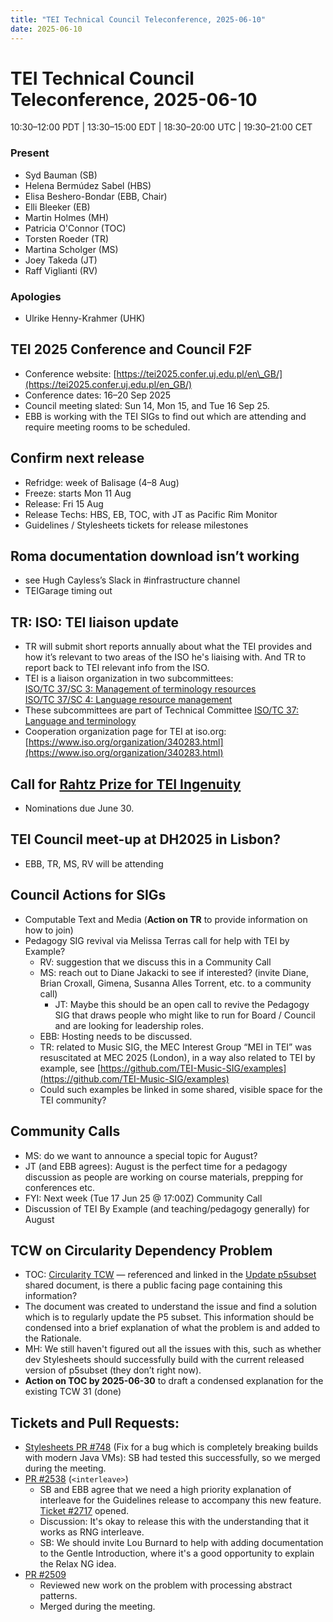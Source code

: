```yaml
---
title: "TEI Technical Council Teleconference, 2025-06-10"
date: 2025-06-10
---
```


# TEI Technical Council Teleconference, 2025-06-10

10:30–12:00 PDT | 13:30–15:00 EDT | 18:30–20:00 UTC | 19:30–21:00 CET

### Present

* Syd Bauman (SB)  
* Helena Bermúdez Sabel (HBS)   
* Elisa Beshero-Bondar (EBB, Chair)  
* Elli Bleeker (EB)  
* Martin Holmes (MH)  
* Patricia O'Connor (TOC)   
* Torsten Roeder (TR)  
* Martina Scholger (MS)  
* Joey Takeda (JT)  
* Raff Viglianti (RV) 

### Apologies

* Ulrike Henny-Krahmer (UHK)

## TEI 2025 Conference and Council F2F

  * Conference website: [https://tei2025.confer.uj.edu.pl/en\_GB/](https://tei2025.confer.uj.edu.pl/en_GB/)   
  * Conference dates: 16–20 Sep 2025   
  * Council meeting slated: Sun 14, Mon 15, and Tue 16 Sep 25\.  
  * EBB is working with the TEI SIGs to find out which are attending and require meeting rooms to be scheduled.  

## Confirm next release  
 
  * Refridge: week of Balisage (4–8 Aug)  
  * Freeze: starts Mon 11 Aug  
  * Release: Fri 15 Aug  
  * Release Techs: HBS, EB, TOC, with JT as Pacific Rim Monitor  
  * Guidelines / Stylesheets tickets for release milestones  

## Roma documentation download isn’t working
  * see Hugh Cayless’s Slack in \#infrastructure channel 
  * TEIGarage timing out 
 
## TR: ISO: TEI liaison update  

  * TR will submit short reports annually about what the TEI provides and how it’s relevant to two areas of the ISO he's liaising with. And TR to report back to TEI relevant info from the ISO.  
  * TEI is a liaison organization in two subcommittees:  
    [ISO/TC 37/SC 3: Management of terminology resources](https://www.iso.org/committee/48136.html)  
    [ISO/TC 37/SC 4: Language resource management](https://www.iso.org/committee/297592.html)  
  * These subcommittees are part of Technical Committee [ISO/TC 37: Language and terminology](https://www.iso.org/committee/48104.html)  
  * Cooperation organization page for TEI at iso.org: [https://www.iso.org/organization/340283.html](https://www.iso.org/organization/340283.html)

## Call for [Rahtz Prize for TEI Ingenuity](https://tei-c.org/activities/rahtz-prize-for-tei-ingenuity/) 

   * Nominations due June 30.

## TEI Council meet-up at DH2025 in Lisbon?  

   * EBB, TR, MS, RV will be attending
     
## Council Actions for SIGs  

  * Computable Text and Media (**Action on TR** to provide information on how to join)  
  * Pedagogy SIG revival via Melissa Terras call for help with TEI by Example?  
    * RV: suggestion that we discuss this in a Community Call  
    * MS: reach out to Diane Jakacki to see if interested? (invite Diane, Brian Croxall, Gimena, Susanna Alles Torrent, etc. to a community call)  
      * JT: Maybe this should be an open call to revive the Pedagogy SIG that draws people who might like to run for Board / Council and are looking for leadership roles.   
    * EBB: Hosting needs to be discussed. 
    * TR: related to Music SIG, the MEC Interest Group “MEI in TEI” was resuscitated at MEC 2025 (London), in a way also related to TEI by example, see [https://github.com/TEI-Music-SIG/examples](https://github.com/TEI-Music-SIG/examples)  
    * Could such examples be linked in some shared, visible space for the TEI community?  

## Community Calls

  * MS: do we want to announce a special topic for August?  
  * JT (and EBB agrees): August is the perfect time for a pedagogy discussion as people are working on course materials, prepping for conferences etc.  
  * FYI: Next week (Tue 17 Jun 25 @ 17:00Z) Community Call  
  * Discussion of TEI By Example (and teaching/pedagogy generally) for August  

## TCW on Circularity Dependency Problem

  * TOC: [Circularity TCW](https://docs.google.com/document/d/19y9SQVdPZlBV-Aq7c72vuWzBkVv4ukjlfHJCayW4Nac/edit?tab=t.0#heading=h.wk51a2h4gnka) — referenced and linked in the [Update p5subset](https://docs.google.com/document/d/1UhCg76_AgnS5PW0g_EN6zPZE4tTUs0bNeMXFVmZ4VuQ/edit?tab=t.0) shared document, is there a public facing page containing this information?  
  * The document was created to understand the issue and find a solution which is to regularly update the P5 subset. This information should be condensed into a brief explanation of what the problem is and added to the Rationale.  
  * MH: We still haven't figured out all the issues with this, such as whether dev Stylesheets should successfully build with the current released version of p5subset (they don’t right now).  
  * **Action on TOC by 2025-06-30** to draft a condensed explanation for the existing TCW 31 (done)

## Tickets and Pull Requests:

* [Stylesheets PR \#748](https://github.com/TEIC/Stylesheets/pull/748) (Fix for a bug which is completely breaking builds with modern Java VMs): SB had tested this successfully, so we merged during the meeting.  
* [PR \#2538](https://github.com/TEIC/TEI/pull/2538) (`<interleave>`)  
  * SB and EBB agree that we need a high priority explanation of interleave for the Guidelines release to accompany this new feature. [Ticket \#2717](https://github.com/TEIC/TEI/issues/2717) opened.  
  * Discussion: It's okay to release this with the understanding that it works as RNG interleave.  
  * SB: We should invite Lou Burnard to help with adding documentation to the Gentle Introduction, where it's a good opportunity to explain the Relax NG idea.  
* [PR \#2509](https://github.com/TEIC/TEI/pull/2509)
  * Reviewed new work on the problem with processing abstract patterns.  
  * Merged during the meeting. 
